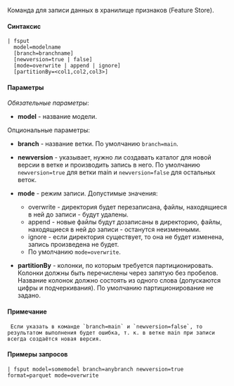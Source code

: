 Команда для записи данных в хранилище признаков (Feature Store).

#### Синтаксис

```
| fsput 
  model=modelname 
  [branch=branchname] 
  [newversion=true | false]
  [mode=overwrite | append | ignore]
  [partitionBy=<col1,col2,col3>]
```

#### Параметры

_Обязательные параметры_:

- **model** - название модели.

Опциональные параметры:

- **branch** - название ветки. По умолчанию `branch=main`.

- **newversion** - указывает, нужно ли создавать каталог для новой версии в ветке и производить запись в него. По умолчанию `newversion=true` для ветки main и `newversion=false` для остальных веток.

- **mode** - режим записи. Допустимые значения:
  - overwrite - директория будет перезаписана, файлы, находящиеся в ней до записи - будут удалены.
  - append - новые файлы будут дозаписаны в директорию, файлы, находящиеся в ней до записи - останутся неизменными.
  - ignore - если директория существует, то она не будет изменена, запись произведена не будет.
  - По умолчанию `mode=overwrite`.
  
- **partitionBy** - колонки, по которым требуется партиционировать. Колонки должны быть перечислены через запятую
  без пробелов. Название колонок должно состоять из одного слова (допускаются цифры и подчеркивания). По умолчанию
  партиционирование не задано.

#### Примечание

     Если указать в команде `branch=main` и `newversion=false`, то результатом выполнения будет ошибка, т. к. в ветке main при записи всегда создаётся новая версия. 

#### Примеры запросов

```
| fsput model=somemodel branch=anybranch newversion=true format=parquet mode=overwrite
```